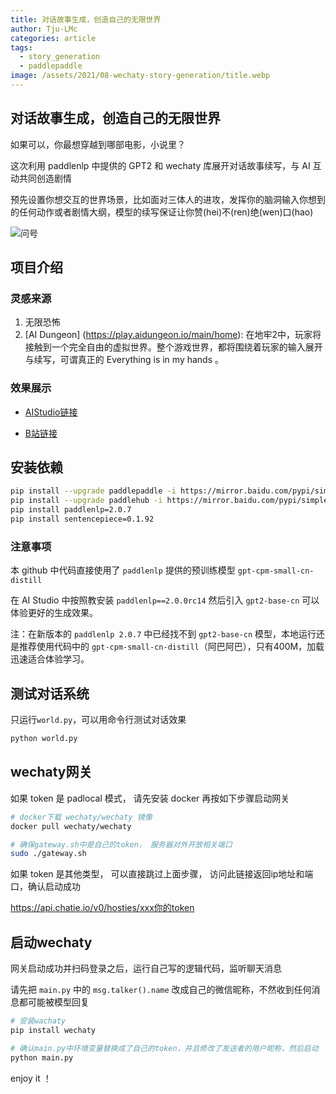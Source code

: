 ```yaml
---
title: 对话故事生成，创造自己的无限世界
author: Tju-LMc
categories: article
tags:
  - story_generation
  - paddlepaddle
image: /assets/2021/08-wechaty-story-generation/title.webp
---
```


## 对话故事生成，创造自己的无限世界

如果可以，你最想穿越到哪部电影，小说里？

这次利用 paddlenlp 中提供的 GPT2 和 wechaty 库展开对话故事续写，与 AI 互动共同创造剧情

预先设置你想交互的世界场景，比如面对三体人的进攻，发挥你的脑洞输入你想到的任何动作或者剧情大纲，模型的续写保证让你赞(hei)不(ren)绝(wen)口(hao)

![问号](/assets/2021/08-wechaty-story-generation/imgs_q.webp)

## 项目介绍

### 灵感来源

1. 无限恐怖
2. [AI Dungeon] (<https://play.aidungeon.io/main/home>): 在地牢2中，玩家将接触到一个完全自由的虚拟世界。整个游戏世界，都将围绕着玩家的输入展开与续写，可谓真正的 Everything is in my hands 。

### 效果展示

* [AIStudio链接](https://aistudio.baidu.com/aistudio/projectdetail/2235967)

* [B站链接](https://www.bilibili.com/video/BV1Kg411E7PH)

## 安装依赖

```sh
pip install --upgrade paddlepaddle -i https://mirror.baidu.com/pypi/simple
pip install --upgrade paddlehub -i https://mirror.baidu.com/pypi/simple
pip install paddlenlp=2.0.7
pip install sentencepiece=0.1.92
```

### 注意事项

本 github 中代码直接使用了 `paddlenlp` 提供的预训练模型 `gpt-cpm-small-cn-distill`

在 AI Studio 中按照教安装 `paddlenlp==2.0.0rc14` 然后引入  `gpt2-base-cn` 可以体验更好的生成效果。

注：在新版本的 `paddlenlp 2.0.7` 中已经找不到 `gpt2-base-cn` 模型，本地运行还是推荐使用代码中的 `gpt-cpm-small-cn-distill`（阿巴阿巴），只有400M，加载迅速适合体验学习。

## 测试对话系统

只运行`world.py`，可以用命令行测试对话效果

```sh
python world.py
```

## wechaty网关

如果 token 是 padlocal 模式， 请先安装 docker 再按如下步骤启动网关

```sh
# docker下载 wechaty/wechaty 镜像
docker pull wechaty/wechaty

# 确保gateway.sh中是自己的token， 服务器对外开放相关端口
sudo ./gateway.sh
```

如果 token 是其他类型， 可以直接跳过上面步骤， 访问此链接返回ip地址和端口，确认启动成功

<https://api.chatie.io/v0/hosties/xxx你的token>

## 启动wechaty

网关启动成功并扫码登录之后，运行自己写的逻辑代码，监听聊天消息

请先把 `main.py` 中的 `msg.talker().name` 改成自己的微信昵称，不然收到任何消息都可能被模型回复

```sh
# 安装wachaty
pip install wechaty

# 确认main.py中环境变量替换成了自己的token，并且修改了发送者的用户昵称，然后启动
python main.py
```

enjoy it ！
